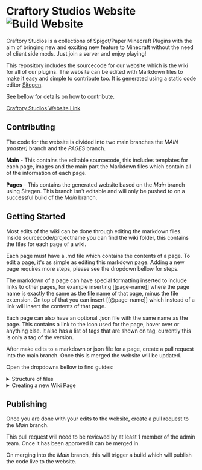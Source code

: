 # Craftory Studios Website      ![Build Website](https://github.com/CraftoryStudios/website/workflows/Build%20Website/badge.svg?branch=main)

Craftory Studios is a collections of Spigot/Paper Minecraft Plugins with the aim of bringing new and exciting new feature to Minecraft without the need of client side mods. Just join a server and enjoy playing!

This repository includes the sourcecode for our website which is the wiki for all of our plugins. The website can be edited with Markdown files to make it easy and simple to contribute too. It is generated using a static code editor [Sitegen](https://github.com/refinedmods/sitegen).

See bellow for details on how to contribute.

[Craftory Studios Website Link](https://craftory.studio/)


## Contributing 

The code for the website is divided into two main branches the *MAIN (master)* branch and the *PAGES* branch.

**Main** - This contains the editable sourcecode, this includes templates for each page, images and the main part the Markdown files which contain all of the information of each page.

**Pages** - This contains the generated website based on the *Main* branch using Sitegen. This branch isn't editable and will only be pushed to on a successful build of the *Main* branch. 


## Getting Started
Most edits of the wiki can be done through editing the markdown files. Inside sourcecode/projectname you can find the wiki folder, this contains the files for each page of a wiki.

Each page must have a .md file which contains the contents of a page. To edit a page, it's as simple as editing this markdown page. Adding a new page requires more steps, please see the dropdown bellow for steps.

The markdown of a page can have special formatting inserted to include links to other pages, for example inserting [[page-name]] where the page name is exactly the same as the file name of that page, minus the file extension. 
On top of that you can insert [[@page-name]] which instead of a link will insert the contents of that page.

Each page can also have an optional .json file with the same name as the page. This contains a link to the icon used for the page, hover over or anything else. It also has a list of tags that are shown on tag, currently this is only a tag of the version.

After make edits to a markdown or json file for a page, create a pull request into the main branch. Once this is merged the website will be updated. 

Open the dropdowns bellow to find guides:

<details>
<summary>Structure of files</summary>
Key: *file* - Signifies a placeholder name or an entry with multiple instances.

```bash
├── sourcecode
│   ├── assets
│   │   └── craftory-tech
│   │       ├── crafting - Images of crafting recipes
│   │       ├── renders - Images of Items and Blocks
│   │       └── logo.png
│   ├── *project* (eg craftory-tech, craftory-utils)
│   │    ├── releases
│   │    │   └── *minecraft-x.x.x.json* - Contains each release of plugin
│   │    ├── wiki
│   │    │   ├── sidebar
│   │    │   │   ├── *sidebar-page*.md - Files for each sidebar section
│   │    │   ├── *page*.json - File with properties of wiki page (optional)
│   │    │   └── *page*.md - File containing contents of wiki page
│   │    │
│   │    ├── app.js
│   │    ├── app.scss
│   │    └── index.gohtml
│   ├── dist - CSS, JS files
│   ├── site.json - Website definition file
│   └── *template files*.gohtml
├── README.md
├── index.html - Landing page of site
├── CNAME
└── .gitignore
```
</details>

<details>
<summary>Creating a new Wiki Page</summary>
To add a new page, go to the project folder and in the wiki folder, insert a markdown file (.md) with the name of the page. Optionally you can add a .json file with the identical name of the page, which can include a link to the icon and tags like the release version this feature was added.

The above is all that is required to add a new page, although without linking it anywhere this page will be un-reachable. It can be linked in a page by inserting [[page-name]] into the page.

**Sidebar** - It can also be linked in the sidebar, sidebars can be found in wiki folder, inside the sidebar folder. Insert a link into these by inserting [[page-name]] into the correct one.

**Project Home Page** - Inside the sourcecode/projectname folder you can find the index.gohtml. Inside this you can find bootstrap card code that has the display boxes for machines, items, block and more. You can add a link to the page into one of these by adding the follow:
    ```{{wikiIcon .Project "page-name"}}```
If you are unsure on how to do this, check out examples of other pages.
</details>

## Publishing 

Once you are done with your edits to the website, create a pull request to the *Main* branch.

This pull request will need to be reviewed by at least 1 member of the admin team. Once it has been approved it can be merged in. 

On merging into the *Main* branch, this will trigger a build which will publish the code live to the website.